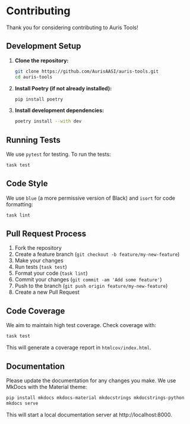 # Contributing

Thank you for considering contributing to Auris Tools!

## Development Setup

1. **Clone the repository:**
   ```bash
   git clone https://github.com/AurisAASI/auris-tools.git
   cd auris-tools
   ```

2. **Install Poetry (if not already installed):**
   ```bash
   pip install poetry
   ```

3. **Install development dependencies:**
   ```bash
   poetry install --with dev
   ```

## Running Tests

We use `pytest` for testing. To run the tests:

```bash
task test
```

## Code Style

We use `blue` (a more permissive version of Black) and `isort` for code formatting:

```bash
task lint
```

## Pull Request Process

1. Fork the repository
2. Create a feature branch (`git checkout -b feature/my-new-feature`)
3. Make your changes
4. Run tests (`task test`)
5. Format your code (`task lint`)
6. Commit your changes (`git commit -am 'Add some feature'`)
7. Push to the branch (`git push origin feature/my-new-feature`)
8. Create a new Pull Request

## Code Coverage

We aim to maintain high test coverage. Check coverage with:

```bash
task test
```

This will generate a coverage report in `htmlcov/index.html`.

## Documentation

Please update the documentation for any changes you make. We use MkDocs with the Material theme:

```bash
pip install mkdocs mkdocs-material mkdocstrings mkdocstrings-python
mkdocs serve
```

This will start a local documentation server at http://localhost:8000.